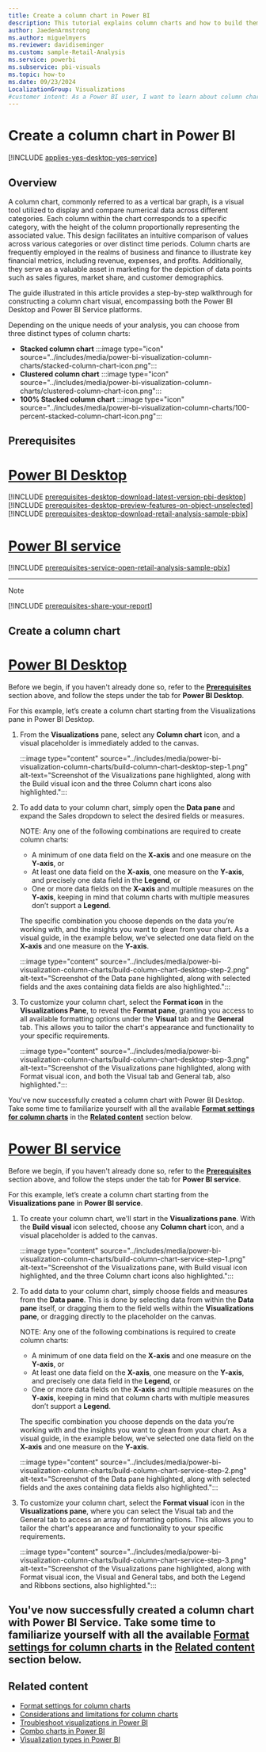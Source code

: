 ```yaml
---
title: Create a column chart in Power BI
description: This tutorial explains column charts and how to build them in Power BI Desktop and Power BI Service.
author: JaedenArmstrong
ms.author: miguelmyers
ms.reviewer: davidiseminger
ms.custom: sample-Retail-Analysis
ms.service: powerbi
ms.subservice: pbi-visuals
ms.topic: how-to
ms.date: 09/23/2024
LocalizationGroup: Visualizations
#customer intent: As a Power BI user, I want to learn about column charts so that I can effectively and more easily build column chart visuals in Power BI Desktop and Power BI Service.
---
```

# Create a column chart in Power BI

[!INCLUDE [applies-yes-desktop-yes-service](../includes/applies-yes-desktop-yes-service.md)]

## Overview

A column chart, commonly referred to as a vertical bar graph, is a visual tool utilized to display and compare numerical data across different categories. Each column within the chart corresponds to a specific category, with the height of the column proportionally representing the associated value. This design facilitates an intuitive comparison of values across various categories or over distinct time periods. Column charts are frequently employed in the realms of business and finance to illustrate key financial metrics, including revenue, expenses, and profits. Additionally, they serve as a valuable asset in marketing for the depiction of data points such as sales figures, market share, and customer demographics.

The guide illustrated in this article provides a step-by-step walkthrough for constructing a column chart visual, encompassing both the Power BI Desktop and Power BI Service platforms.

Depending on the unique needs of your analysis, you can choose from three distinct types of column charts:

- **Stacked column chart** :::image type="icon" source="../includes/media/power-bi-visualization-column-charts/stacked-column-chart-icon.png":::
- **Clustered column chart** :::image type="icon" source="../includes/media/power-bi-visualization-column-charts/clustered-column-chart-icon.png":::
- **100% Stacked column chart** :::image type="icon" source="../includes/media/power-bi-visualization-column-charts/100-percent-stacked-column-chart-icon.png":::

## Prerequisites

# [Power BI Desktop](#tab/powerbi-desktop)

[!INCLUDE [prerequisites-desktop-download-latest-version-pbi-desktop](../includes/core-visuals/prerequisites-desktop-download-latest-version-pbi.md)]
[!INCLUDE [prerequisites-desktop-preview-features-on-object-unselected](../includes/core-visuals/prerequisites-desktop-preview-features-on-object-unselected.md)]
[!INCLUDE [prerequisites-desktop-download-retail-analysis-sample-pbix](../includes/core-visuals/prerequisites-desktop-download-retail-analysis-sample-pbix.md)]

# [Power BI service](#tab/powerbi-service)

[!INCLUDE [prerequisites-service-open-retail-analysis-sample-pbix](../includes/core-visuals/prerequisites-service-open-retail-analysis-sample-pbix.md)]

---

> [!NOTE]
> [!INCLUDE [prerequisites-share-your-report](../includes/core-visuals/prerequisites-share-your-report.md)]

## Create a column chart

# [Power BI Desktop](#tab/powerbi-desktop)

Before we begin, if you haven't already done so, refer to the **[Prerequisites](#prerequisites)** section above, and follow the steps under the tab for **Power BI Desktop**.

For this example, let’s create a column chart starting from the Visualizations pane in Power BI Desktop.

1. From the **Visualizations** pane, select any **Column chart** icon, and a visual placeholder is immediately added to the canvas.

   :::image type="content" source="../includes/media/power-bi-visualization-column-charts/build-column-chart-desktop-step-1.png" alt-text="Screenshot of the Visualizations pane highlighted, along with the Build visual icon and the three Column chart icons also highlighted.":::

2. To add data to your column chart, simply open the **Data pane** and expand the Sales dropdown to select the desired fields or measures.

   NOTE:  Any one of the following combinations are required to create column charts:
   - A minimum of one data field on the **X-axis** and one measure on the **Y-axis**, or
   - At least one data field on the **X-axis**, one measure on the **Y-axis**, and precisely one data field in the **Legend**, or
   - One or more data fields on the **X-axis** and multiple measures on the **Y-axis**, keeping in mind that column charts with multiple measures don’t support a **Legend**.

   The specific combination you choose depends on the data you’re working with, and the insights you want to glean from your chart. As a visual guide, in the example below, we’ve selected one data field on the **X-axis** and one measure on the **Y-axis**.

   :::image type="content" source="../includes/media/power-bi-visualization-column-charts/build-column-chart-desktop-step-2.png" alt-text="Screenshot of the Data pane highlighted, along with selected fields and the axes containing data fields are also highlighted.":::

3. To customize your column chart, select the **Format icon** in the **Visualizations Pane**, to reveal the **Format pane**, granting you access to all available formatting options under the **Visual** tab and the **General** tab. This allows you to tailor the chart's appearance and functionality to your specific requirements.

   :::image type="content" source="../includes/media/power-bi-visualization-column-charts/build-column-chart-desktop-step-3.png" alt-text="Screenshot of the Visualizations pane highlighted, along with Format visual icon, and both the Visual tab and General tab, also highlighted.":::

You've now successfully created a column chart with Power BI Desktop. Take some time to familiarize yourself with all the available **[Format settings for column charts](power-bi-visualization-column-chart-format-settings.md)** in the **[Related content](#related-content)** section below.

# [Power BI service](#tab/powerbi-service)

Before we begin, if you haven't already done so, refer to the **[Prerequisites](#prerequisites)** section above, and follow the steps under the tab for **Power BI service**.

For this example, let’s create a column chart starting from the **Visualizations pane** in **Power BI service**.

1. To create your column chart, we'll start in the **Visualizations pane**. With the **Build visual** icon selected, choose any **Column chart** icon, and a visual placeholder is added to the canvas.

   :::image type="content" source="../includes/media/power-bi-visualization-column-charts/build-column-chart-service-step-1.png" alt-text="Screenshot of the Visualizations pane, with Build visual icon highlighted, and the three Column chart icons also highlighted.":::

2. To add data to your column chart, simply choose fields and measures from the **Data pane**. This is done by selecting data from within the **Data pane** itself, or dragging them to the field wells within the **Visualizations pane**, or dragging directly to the placeholder on the canvas.

   NOTE:  Any one of the following combinations is required to create column charts:
   - A minimum of one data field on the **X-axis** and one measure on the **Y-axis**, or
   - At least one data field on the **X-axis**, one measure on the **Y-axis**, and precisely one data field in the **Legend**, or
   - One or more data fields on the **X-axis** and multiple measures on the **Y-axis**, keeping in mind that column charts with multiple measures don’t support a **Legend**.

   The specific combination you choose depends on the data you’re working with and the insights you want to glean from your chart. As a visual guide, in the example below, we’ve selected one data field on the **X-axis** and one measure on the **Y-axis**.

   :::image type="content" source="../includes/media/power-bi-visualization-column-charts/build-column-chart-service-step-2.png" alt-text="Screenshot of the Data pane highlighted, along with selected fields and the axes containing data fields also highlighted.":::

3. To customize your column chart, select the **Format visual** icon in the **Visualizations pane**, where you can select the Visual tab and the General tab to access an array of formatting options. This allows you to tailor the chart's appearance and functionality to your specific requirements.

   :::image type="content" source="../includes/media/power-bi-visualization-column-charts/build-column-chart-service-step-3.png" alt-text="Screenshot of the Visualizations pane highlighted, along with Format visual icon, the Visual and General tabs, and both the Legend and Ribbons sections, also highlighted.":::

You've now successfully created a column chart with Power BI Service. Take some time to familiarize yourself with all the available **[Format settings for column charts](power-bi-visualization-column-chart-format-settings.md)** in the **[Related content](#related-content)** section below.
---

## Related content

* [Format settings for column charts](power-bi-visualization-column-chart-format-settings.md)
* [Considerations and limitations for column charts](power-bi-visualization-column-charts-considerations.md)
* [Troubleshoot visualizations in Power BI](power-bi-visualization-troubleshoot.md)
* [Combo charts in Power BI](power-bi-visualization-combo-chart.md)
* [Visualization types in Power BI](power-bi-visualization-types-for-reports-and-q-and-a.md)
